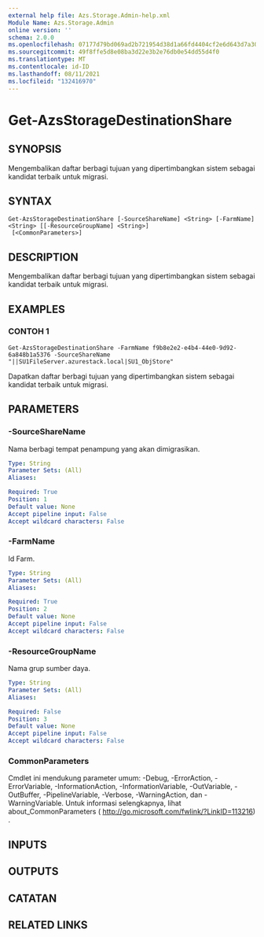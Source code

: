 ```yaml
---
external help file: Azs.Storage.Admin-help.xml
Module Name: Azs.Storage.Admin
online version: ''
schema: 2.0.0
ms.openlocfilehash: 07177d79bd069ad2b721954d38d1a66fd4404cf2e6d643d7a309d69d4e909e18
ms.sourcegitcommit: 49f8ffe5d8e08ba3d22e3b2e76db0e54dd55d4f0
ms.translationtype: MT
ms.contentlocale: id-ID
ms.lasthandoff: 08/11/2021
ms.locfileid: "132416970"
---
```

# Get-AzsStorageDestinationShare

## SYNOPSIS
Mengembalikan daftar berbagi tujuan yang dipertimbangkan sistem sebagai kandidat terbaik untuk migrasi.

## SYNTAX

```
Get-AzsStorageDestinationShare [-SourceShareName] <String> [-FarmName] <String> [[-ResourceGroupName] <String>]
 [<CommonParameters>]
```

## DESCRIPTION
Mengembalikan daftar berbagi tujuan yang dipertimbangkan sistem sebagai kandidat terbaik untuk migrasi.

## EXAMPLES

### CONTOH 1
```
Get-AzsStorageDestinationShare -FarmName f9b8e2e2-e4b4-44e0-9d92-6a848b1a5376 -SourceShareName "||SU1FileServer.azurestack.local|SU1_ObjStore"
```

Dapatkan daftar berbagi tujuan yang dipertimbangkan sistem sebagai kandidat terbaik untuk migrasi.

## PARAMETERS

### -SourceShareName
Nama berbagi tempat penampung yang akan dimigrasikan.

```yaml
Type: String
Parameter Sets: (All)
Aliases:

Required: True
Position: 1
Default value: None
Accept pipeline input: False
Accept wildcard characters: False
```

### -FarmName
Id Farm.

```yaml
Type: String
Parameter Sets: (All)
Aliases:

Required: True
Position: 2
Default value: None
Accept pipeline input: False
Accept wildcard characters: False
```

### -ResourceGroupName
Nama grup sumber daya.

```yaml
Type: String
Parameter Sets: (All)
Aliases:

Required: False
Position: 3
Default value: None
Accept pipeline input: False
Accept wildcard characters: False
```

### CommonParameters
Cmdlet ini mendukung parameter umum: -Debug, -ErrorAction, -ErrorVariable, -InformationAction, -InformationVariable, -OutVariable, -OutBuffer, -PipelineVariable, -Verbose, -WarningAction, dan -WarningVariable. Untuk informasi selengkapnya, lihat about_CommonParameters ( http://go.microsoft.com/fwlink/?LinkID=113216) .

## INPUTS

## OUTPUTS

## CATATAN

## RELATED LINKS
